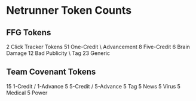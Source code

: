 # Netrunner Token Counts

## FFG Tokens

2   Click Tracker Tokens
51 One-Credit \\ Advancement
8   Five-Credit
6   Brain Damage
12 Bad Publicity \\ Tag
23 Generic

## Team Covenant Tokens

15 1-Credit / 1-Advance
5   5-Credit / 5-Advance
5   Tag
5   News
5   Virus
5   Medical
5   Power
